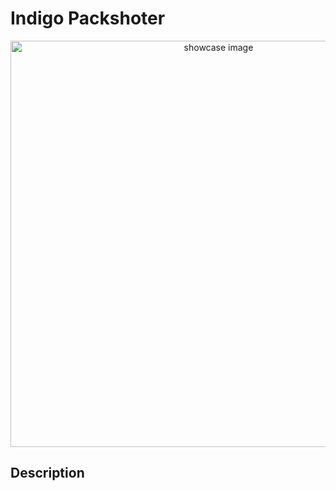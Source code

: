 # Indigo Packshoter

<p align=center>
  <img src="https://github.com/JinFrx/inidigo-packshoter/blob/main/showcase.PNG" alt="showcase image" style="width: 650px; max-width: 100%; height: auto" title="Click to enlarge picture" />
</p>

## Description

